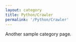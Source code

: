 ```yaml
---
layout: category
title: Python/Crawler
permalink: '/Python/Crawler'
---
```


Another sample category page.
